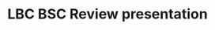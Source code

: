 ---
title: "LBC BSC Review presentation"
project_id: 
conf_date: 2003-03-06
conference_id: ""
presenters:
   - peter_bandettini
summary: "<p>LBC BSC Review presentation</p>"
file: /assets/presentations/T113.ppt
filename: T113.ppt
layout: presentation
---